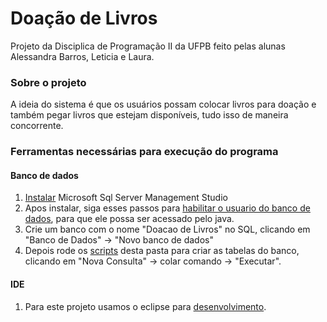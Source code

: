# Doação de Livros
Projeto da Disciplica de Programação II da UFPB feito pelas alunas Alessandra Barros, Leticia e Laura.

### Sobre o projeto
A ideia do sistema é que os usuários possam colocar livros para doação e também pegar livros que estejam disponíveis, tudo isso de maneira concorrente.

### Ferramentas necessárias para execução do programa
#### Banco de dados
1. [Instalar](https://ajuda.hiper.com.br/hc/pt-br/articles/360055727811-Como-instalar-o-SSMS-SQL-Server-Management-Studio-) Microsoft Sql Server Management Studio
2. Apos instalar, siga esses passos para [habilitar o usuario do banco de dados](https://www.devmedia.com.br/ativar-usuario-sa-sql-server/20794), para que ele possa ser acessado pelo java.
3. Crie um banco com o nome "Doacao de Livros" no SQL, clicando em "Banco de Dados" -> "Novo banco de dados"
4. Depois rode os [scripts](./scripts_db) desta pasta para criar as tabelas do banco, clicando em "Nova Consulta" -> colar comando -> "Executar".
#### IDE
1. Para este projeto usamos o eclipse para [desenvolvimento](https://comoprogramarjava.com.br/instalacao/java-como-instalar-o-eclipse-no-windows-10/).
